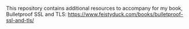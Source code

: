 This repository contains additional resources to accompany for my book,
Bulletproof SSL and TLS: https://www.feistyduck.com/books/bulletproof-ssl-and-tls/